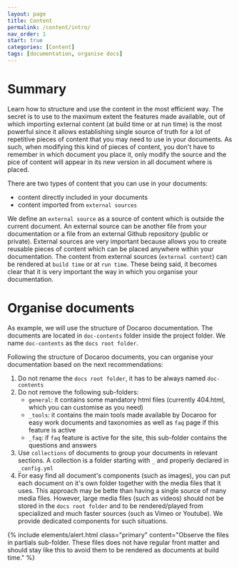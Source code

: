 ```yaml
---
layout: page
title: Content
permalink: /content/intro/
nav_order: 1
start: true
categories: [Content]
tags: [documentation, organise docs]
---
```


# Summary
Learn how to structure and use the content in the most efficient way. The secret is to use to the maximum extent the features made available, out of which importing external content (at build time or at run time) is the most powerful since it allows establishing single source of truth for a lot of repetitive pieces of content that you may need to use in your documents. As such, when modifying this kind of pieces of content, you don't have to remember in which document you place it, only modify the source and the pice of content will appear in its new version in all document where is placed.

There are two types of content that you can use in your documents:
- content directly included in your documents
- content imported from `external sources`

We define an `external source` as a source of content which is outside the current document. An external source can be another file from your documentation or a file from an external Github repository (public or private). External sources are very important because allows you to create reusable pieces of content which can be placed anywhere within your documentation. The content from external sources (`external content`) can be rendered at `build time` or at `run time`. These being said, it becomes clear that it is very important the way in which you organise your documentation.

# Organise documents
As example, we will use the structure of Docaroo documentation. The documents are located in `doc-contents` folder inside the project folder. We name `doc-contents` as the `docs root folder`.

Following the structure of Docaroo documents, you can organise your documentation based on the next recommendations:
1. Do not rename the `docs root folder`, it has to be always named `doc-contents`
2. Do not remove the following sub-folders: 
    - `general`: it contains some mandatory html files (currently 404.html, which you can customise as you need)
    - `_tools`: it contains the main tools made available by Docaroo for easy work documents and taxonomies as well as `faq` page if this feature is active
    - `_faq`: if `faq` feature is active for the site, this sub-folder contains the questions and answers
3. Use `collections` of documents to group your documents in relevant sections. A collection is a folder starting with `_` and properly declared in `_config.yml`
4. For easy find all document's components (such as images), you can put each document on it's own folder together with the media files that it uses. This approach may be bette than having a single source of many media files. However, large media files (such as videos) should not be stored in the `docs root folder` and to be rendered/played from specialized and much faster sources (such as Vimeo or Youtube).  We provide dedicated components for such situations.

{% include elements/alert.html class="primary" content="Observe the files in partials sub-folder. These files does not have regular front matter and should stay like this to avoid them to be rendered as documents at build time." %}

